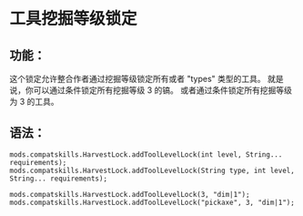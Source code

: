 # 工具挖掘等级锁定

## 功能：

这个锁定允许整合作者通过挖掘等级锁定所有或者 "types" 类型的工具。 就是说，你可以通过条件锁定所有挖掘等级 3 的镐。 或者通过条件锁定所有挖掘等级为 3 的工具。

## 语法：

    mods.compatskills.HarvestLock.addToolLevelLock(int level, String... requirements);
    mods.compatskills.HarvestLock.addToolLevelLock(String type, int level, String... requirements);
    
    mods.compatskills.HarvestLock.addToolLevelLock(3, "dim|1");
    mods.compatskills.HarvestLock.addToolLevelLock("pickaxe", 3, "dim|1");